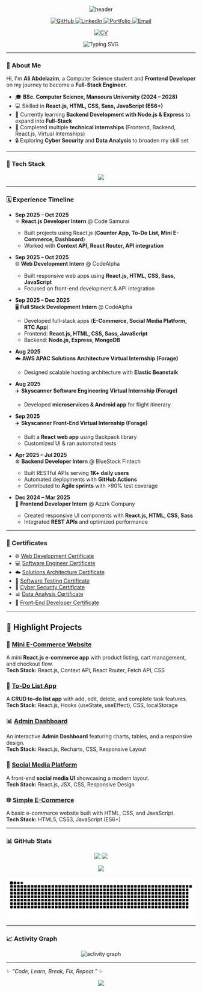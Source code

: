 <!-- Header -->
<p align="center">
  <img src="https://capsule-render.vercel.app/api?type=waving&height=220&text=Ali%20Abdelazim&fontAlign=45&fontSize=48&fontColor=ffffff&color=0:0ea5e9,100:8b5cf6" alt="header"/>
</p>

<!-- Social Icons -->
<p align="center">
  <a href="https://github.com/aliabdelazim7" target="_blank">
    <img src="https://img.shields.io/badge/GitHub-171515?style=for-the-badge&logo=github&logoColor=white" alt="GitHub"/>
  </a>
  <a href="https://www.linkedin.com/in/ali-abdelazim" target="_blank">
    <img src="https://img.shields.io/badge/LinkedIn-0077B5?style=for-the-badge&logo=linkedin&logoColor=white" alt="LinkedIn"/>
  </a>
<a href="https://ali-abdelazim-portfolio.netlify.app/" target="_blank">
    <img src="https://img.shields.io/badge/Portfolio-8A2BE2?style=for-the-badge&logo=vercel&logoColor=white" alt="Portfolio"/>
  </a>
  <a href="mailto:alialawady2006@gmail.com" target="_blank">
    <img src="https://img.shields.io/badge/Email-D14836?style=for-the-badge&logo=gmail&logoColor=white" alt="Email"/>
  </a>
</p>

<!-- CV Button -->
<p align="center">
  <a href="https://drive.google.com/file/d/15Sx8pvxxYo5j0mWdGZT9ZDCi6sAX9iq4/view?usp=drive_link" target="_blank">
    <img src="https://img.shields.io/badge/📄%20Download%20My%20CV-blue?style=for-the-badge&logo=googledrive&logoColor=white" alt="CV"/>
  </a>
</p>

<!-- Typing -->
<p align="center">
  <img src="https://readme-typing-svg.herokuapp.com?duration=2500&pause=600&center=true&vCenter=true&width=680&lines=Frontend+React.js+Developer;Backend+Node.js+%7C+NestJS;Databases+MongoDB,+PostgreSQL,+MySQL;Cyber+Security+Enthusiast;Always+Learning+%26+Building" alt="Typing SVG" />
</p>

---

### 👋 About Me
Hi, I'm **Ali Abdelazim**, a Computer Science student and **Frontend Developer** on my journey to become a **Full-Stack Engineer**.  

- 🎓 **BSc. Computer Science, Mansoura University (2024 – 2028)**  
- 💻 Skilled in **React.js, HTML, CSS, Sass, JavaScript (ES6+)**  
- 🌱 Currently learning **Backend Development with Node.js & Express** to expand into **Full-Stack**  
- 🚀 Completed multiple **technical internships** (Frontend, Backend, React.js, Virtual Internships)  
- 🔒 Exploring **Cyber Security** and **Data Analysis** to broaden my skill set  

---

### 🧰 Tech Stack
<p align="center">
  <img src="https://skillicons.dev/icons?i=html,css,sass,js,ts,react,nodejs,express,nest,py,sql,mongodb,postgres,mysql,docker,postman,git,github,vscode" />
</p>

---

### 🗓️ Experience Timeline  

- **Sep 2025 – Oct 2025**  
  ⚛️ **React.js Developer Intern** @ Code Samurai  
  - Built projects using React.js (**Counter App, To-Do List, Mini E-Commerce, Dashboard**)  
  - Worked with **Context API, React Router, API integration**  

- **Sep 2025 – Oct 2025**  
  🌐 **Web Development Intern** @ CodeAlpha  
  - Built responsive web apps using **React.js, HTML, CSS, Sass, JavaScript**  
  - Focused on front-end development & API integration  

- **Sep 2025 – Dec 2025**  
  🖥️ **Full Stack Development Intern** @ CodeAlpha  
  - Developed full-stack apps (**E-Commerce, Social Media Platform, RTC App**)  
  - Frontend: **React.js, HTML, CSS, Sass, JavaScript**  
  - Backend: **Node.js, Express, MongoDB**  

- **Aug 2025**  
  ☁️ **AWS APAC Solutions Architecture Virtual Internship (Forage)**  
  - Designed scalable hosting architecture with **Elastic Beanstalk**  

- **Aug 2025**  
  ✈️ **Skyscanner Software Engineering Virtual Internship (Forage)**  
  - Developed **microservices & Android app** for flight itinerary  

- **Sep 2025**  
  ✈️ **Skyscanner Front-End Virtual Internship (Forage)**  
  - Built a **React web app** using Backpack library  
  - Customized UI & ran automated tests  

- **Apr 2025 – Jul 2025**  
  ⚙️ **Backend Developer Intern** @ BlueStock Fintech  
  - Built RESTful APIs serving **1K+ daily users**  
  - Automated deployments with **GitHub Actions**  
  - Contributed to **Agile sprints** with >90% test coverage  

- **Dec 2024 – Mar 2025**  
  🎨 **Frontend Developer Intern** @ Azzrk Company  
  - Created responsive UI components with **React.js, HTML, CSS, Sass**  
  - Integrated **REST APIs** and optimized performance  

---

### 📜 Certificates  

- 🌐 [Web Development Certificate](https://drive.google.com/file/d/1Wzj7qB9hyZ5kmsRJBsKAN_k08NANrzwN/view?usp=drive_link)  
- 💻 [Software Engineer Certificate](https://drive.google.com/file/d/1GXIjAlvavD-huz7mJJx1laKKvbl-Afhs/view?usp=drive_link)  
- ☁️ [Solutions Architecture Certificate](https://drive.google.com/file/d/1gpufFxuJJ61ABrmrxhv6tkAyBPoZ81-B/view?usp=drive_link)  
- 🧪 [Software Testing Certificate](https://drive.google.com/file/d/1jf2OdW_LaKkX8Xs7s0eEoAPwDl53WvXF/view?usp=drive_link)  
- 🔐 [Cyber Security Certificate](https://drive.google.com/file/d/1rn0HwcwAdsip6MVoDUEdVo4gdQ4MKzMo/view?usp=drive_link)  
- 📊 [Data Analysis Certificate](https://drive.google.com/file/d/1iXyV7FVpzBZrFM1eilVQvKqQWxsper8I/view?usp=drive_link)  
- 🎨 [Front-End Developer Certificate](https://drive.google.com/file/d/1i08DadBy-M0GmvYuQMkX3fiDky0Eb8EH/view?usp=drive_link)  

---

## 🚀 Highlight Projects  

### 🛒 [Mini E-Commerce Website](https://mini-e-commerce-task.netlify.app/)  
A mini **React.js e-commerce app** with product listing, cart management, and checkout flow.  
**Tech Stack:** React.js, Context API, React Router, Fetch API, CSS  

### 📝 [To-Do List App](https://to-do-list-task4123.netlify.app/)  
A **CRUD to-do list app** with add, edit, delete, and complete task features.  
**Tech Stack:** React.js, Hooks (useState, useEffect), CSS, localStorage  

### 📊 [Admin Dashboard](https://admin-dashboard-45.netlify.app/)  
An interactive **Admin Dashboard** featuring charts, tables, and a responsive design.  
**Tech Stack:** React.js, Recharts, CSS, Responsive Layout  

### 💬 [Social Media Platform](https://social-media-platfom45.netlify.app/)  
A front-end **social media UI** showcasing a modern layout.  
**Tech Stack:** React.js, JSX, CSS, Responsive Design  

### 🌐 [Simple E-Commerce](https://simple-ecommerce-task45.netlify.app/)  
A basic e-commerce website built with HTML, CSS, and JavaScript.  
**Tech Stack:** HTML5, CSS3, JavaScript (ES6+)  

---

### 📊 GitHub Stats
<p align="center">
  <img height="165" src="https://github-readme-stats.vercel.app/api?username=aliabdelazim7&show_icons=true&rank_icon=github&theme=radical" />
  <img height="165" src="https://github-readme-streak-stats.herokuapp.com?user=aliabdelazim7&theme=radical" />
</p>
<p align="center">
  <img height="165" src="https://github-readme-stats.vercel.app/api/top-langs/?username=aliabdelazim7&layout=compact&theme=radical" />
</p>

![Snake animation](https://github.com/aliabdelazim7/aliabdelazim7/blob/output/snake.svg)

---

### 📈 Activity Graph
<p align="center">
  <img src="https://github-readme-activity-graph.vercel.app/graph?username=aliabdelazim7&theme=tokyo-night" alt="activity graph"/>
</p>

---

✨ *“Code, Learn, Break, Fix, Repeat.”* ✨

<!-- Footer -->
<p align="center">
  <img src="https://capsule-render.vercel.app/api?type=waving&height=140&section=footer&color=0:8b5cf6,100:0ea5e9"/>
</p>
